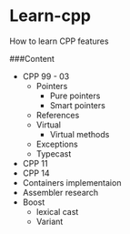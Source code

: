 # Learn-cpp

How to learn CPP features


###Content
- CPP 99 - 03
  - Pointers
    - Pure pointers
    - Smart pointers
  - References
  - Virtual
    - Virtual methods
  - Exceptions
  - Typecast
- CPP 11
- CPP 14
- Containers implementaion
- Assembler research
- Boost
  -   lexical cast
  -   Variant
